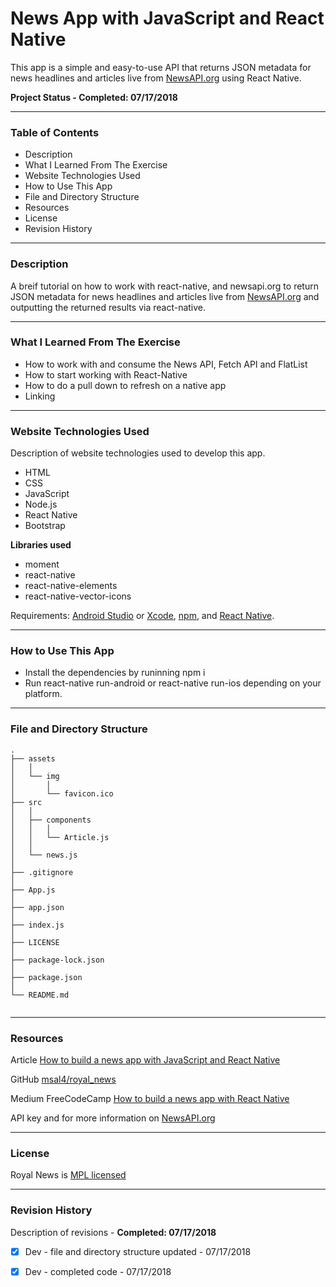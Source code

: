 # News App with JavaScript and React Native


This app is a simple and easy-to-use API that returns JSON metadata for news headlines and articles live from [NewsAPI.org](https://www.newsapi.org/) using React Native.


__Project Status - Completed: 07/17/2018__


----

### Table of Contents

  -  Description
  -  What I Learned From The Exercise
  -  Website Technologies Used
  -  How to Use This App
  -  File and Directory Structure
  -  Resources
  -  License
  -  Revision History  


----


### Description

A breif tutorial on how to work with react-native, and newsapi.org to return JSON metadata for news headlines and articles live from [NewsAPI.org](https://www.newsapi.org/) and outputting the returned results via react-native.


----


### What I Learned From The Exercise

- How to work with and consume the News API, Fetch API and FlatList
- How to start working with React-Native
- How to do a pull down to refresh on a native app
- Linking


----


### Website Technologies Used

Description of website technologies used to develop this app.

- HTML
- CSS
- JavaScript
- Node.js
- React Native
- Bootstrap

__Libraries used__
- moment
- react-native
- react-native-elements
- react-native-vector-icons

Requirements: [Android Studio](https://developer.android.com/studio/) or [Xcode](https://developer.apple.com/xcode/), [npm](https://nodejs.org/), and [React Native](https://facebook.github.io/react-native/).


----


### How to Use This App

- Install the dependencies by runinning npm i 
- Run react-native run-android or react-native run-ios depending on your platform.


----


### File and Directory Structure

```
.
├── assets
│   │
│   └── img
│       │
│       └── favicon.ico
├── src
│   │
│   ├── components
│   │   │
│   │   └── Article.js
│   │
│   └── news.js
│ 
├── .gitignore
│ 
├── App.js
│ 
├── app.json
│ 
├── index.js
│ 
├── LICENSE
│ 
├── package-lock.json
│ 
├── package.json
│
└── README.md     
       
```

----


### Resources

Article [How to build a news app with JavaScript and React Native](https://dev.to/msal4/how-to-build-a-news-app-with-react-native-4ifd)

GitHub [msal4/royal_news](https://github.com/msal4/royal_news)

Medium FreeCodeCamp [How to build a news app with React Native](https://medium.freecodecamp.org/create-a-news-app-using-react-native-ced249263627)

API key and for more information on [NewsAPI.org](https://www.newsapi.org/)


----


### License

Royal News is [MPL licensed](https://github.com/dkmitt/react-nat-news-app/blob/master/LICENSE)


----


### Revision History 

Description of revisions - __Completed: 07/17/2018__

  - [x] Dev - file and directory structure updated - 07/17/2018
  - [x] Dev - completed code - 07/17/2018

